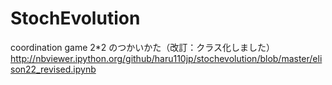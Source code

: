 StochEvolution
==============
coordination game 2*2 のつかいかた（改訂：クラス化しました）
http://nbviewer.ipython.org/github/haru110jp/stochevolution/blob/master/elison22_revised.ipynb
